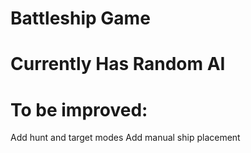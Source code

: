 # Battleship Game
# Currently Has Random AI
# To be improved:
Add hunt and target modes
Add manual ship placement
